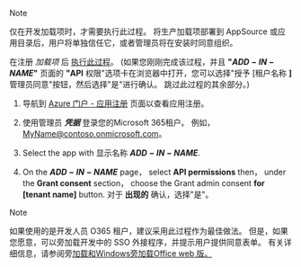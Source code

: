 
> [!NOTE]
> 仅在开发加载项时，才需要执行此过程。 将生产加载项部署到 AppSource 或应用目录后，用户将单独信任它，或者管理员将在安装时同意组织。

在注册 *加载项* 后 [执行此过程](../develop/register-sso-add-in-aad-v2.md)。  (如果您刚刚完成该过程，并且 **"$ADD-IN-NAME$"** 页面的 **"API** 权限"选项卡在浏览器中打开，您可以选择"授予 [租户名称 **]** 管理员同意"按钮，然后选择"是"进行确认。 跳过此过程的其余部分。) 

1. 导航到 [Azure 门户 - 应用注册](https://go.microsoft.com/fwlink/?linkid=2083908) 页面以查看应用注册。

1. 使用管理员 ***凭据*** 登录您的Microsoft 365租户。 例如，MyName@contoso.onmicrosoft.com。

1. Select the app with 显示名称 **$ADD-IN-NAME$**.

1. On the **$ADD-IN-NAME$** page， select **API permissions** then， under the **Grant consent** section， choose the Grant admin consent **for [tenant name]** button. 对于 **出现的** 确认，选择"是"。

> [!NOTE]
> 如果使用的是开发人员 O365 租户，建议采用此过程作为最佳做法。 但是，如果您愿意，可以旁加载开发中的 SSO 外接程序，并提示用户提供同意表单。 有关详细信息，请参阅旁[加载和Windows](../testing/create-a-network-shared-folder-catalog-for-task-pane-and-content-add-ins.md)[旁加载Office web 版。](../testing/sideload-office-add-ins-for-testing.md)
